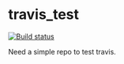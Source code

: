 # travis_test

[![Build status](https://secure.travis-ci.org/busterjs/buster.png?branch=master)](http://travis-ci.org/kgust/travis_test)

Need a simple repo to test travis.

